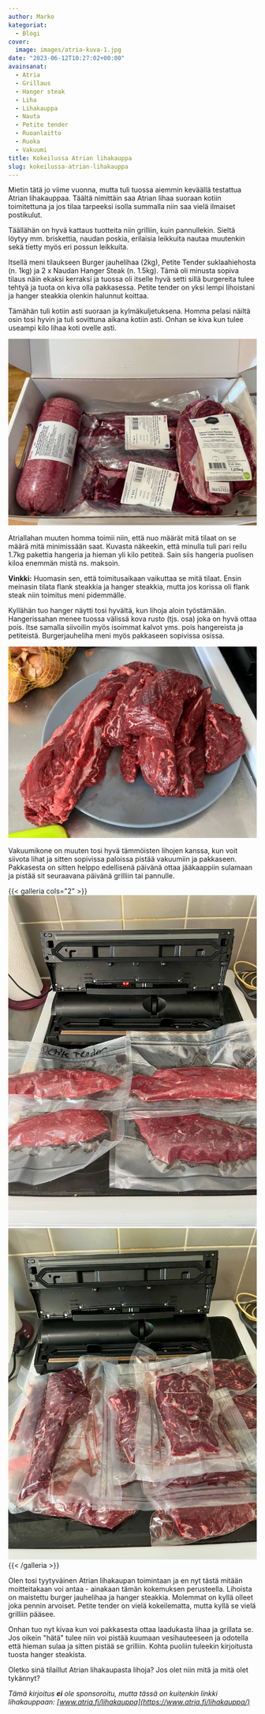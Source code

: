 ```yaml
---
author: Marko
kategoriat:
  - Blogi
cover:
  image: images/atria-kuva-1.jpg
date: "2023-06-12T10:27:02+00:00"
avainsanat:
  - Atria
  - Grillaus
  - Hanger steak
  - Liha
  - Lihakauppa
  - Nauta
  - Petite tender
  - Ruoanlaitto
  - Ruoka
  - Vakuumi
title: Kokeilussa Atrian lihakauppa
slug: kokeilussa-atrian-lihakauppa
---
```

Mietin tätä jo viime vuonna, mutta tuli tuossa aiemmin keväällä testattua Atrian lihakauppaa. Täältä nimittäin saa Atrian lihaa suoraan kotiin toimitettuna ja jos tilaa tarpeeksi isolla summalla niin saa vielä ilmaiset postikulut.

Täällähän on hyvä kattaus tuotteita niin grilliin, kuin pannullekin. Sieltä löytyy mm. briskettia, naudan poskia, erilaisia leikkuita nautaa muutenkin sekä tietty myös eri possun leikkuita.

Itsellä meni tilaukseen Burger jauhelihaa (2kg), Petite Tender suklaahiehosta (n. 1kg) ja 2 x Naudan Hanger Steak (n. 1.5kg). Tämä oli minusta sopiva tilaus näin ekaksi kerraksi ja tuossa oli itselle hyvä setti sillä burgereita tulee tehtyä ja tuota on kiva olla pakkasessa. Petite tender on yksi lempi lihoistani ja hanger steakkia olenkin halunnut koittaa.

Tämähän tuli kotiin asti suoraan ja kylmäkuljetuksena. Homma pelasi näiltä osin tosi hyvin ja tuli sovittuna aikana kotiin asti. Onhan se kiva kun tulee useampi kilo lihaa koti ovelle asti.

![](images/atria-kuva-2.jpg)

Atriallahan muuten homma toimii niin, että nuo määrät mitä tilaat on se määrä mitä minimissään saat. Kuvasta näkeekin, että minulla tuli pari reilu 1.7kg pakettia hangeria ja hieman yli kilo petiteä. Sain siis hangeria puolisen kiloa enemmän mistä ns. maksoin.

**Vinkki:** Huomasin sen, että toimitusaikaan vaikuttaa se mitä tilaat. Ensin meinasin tilata flank steakkia ja hanger steakkia, mutta jos korissa oli flank steak niin toimitus meni pidemmälle.

Kyllähän tuo hanger näytti tosi hyvältä, kun lihoja aloin työstämään. Hangerissahan menee tuossa välissä kova rusto (tjs. osa) joka on hyvä ottaa pois. Itse samalla siivoilin myös isoimmat kalvot yms. pois hangereista ja petiteistä. Burgerjauheliha meni myös pakkaseen sopivissa osissa.

![](images/atria-kuva-3.jpg)

Vakuumikone on muuten tosi hyvä tämmöisten lihojen kanssa, kun voit siivota lihat ja sitten sopivissa paloissa pistää vakuumiin ja pakkaseen. Pakkasesta on sitten helppo edellisenä päivänä ottaa jääkaappiin sulamaan ja pistää sit seuraavana päivänä grilliin tai pannulle.

{{< galleria cols="2" >}}
![](images/atria-kuva-4.jpg)
![](images/atria-kuva-5.jpg)
{{< /galleria >}}

Olen tosi tyytyväinen Atrian lihakaupan toimintaan ja en nyt tästä mitään moitteitakaan voi antaa - ainakaan tämän kokemuksen perusteella. Lihoista on maistettu burger jauhelihaa ja hanger steakkia. Molemmat on kyllä olleet joka pennin arvoiset. Petite tender on vielä kokeilematta, mutta kyllä se vielä grilliin pääsee.

Onhan tuo nyt kivaa kun voi pakkasesta ottaa laadukasta lihaa ja grillata se. Jos oikein "hätä" tulee niin voi pistää kuumaan vesihauteeseen ja odotella että hieman sulaa ja sitten pistää se grilliin. Kohta puoliin tuleekin kirjoitusta tuosta hanger steakista.

Oletko sinä tilaillut Atrian lihakaupasta lihoja? Jos olet niin mitä ja mitä olet tykännyt?

_Tämä kirjoitus **ei** ole sponsoroitu, mutta tässä on kuitenkin linkki lihakauppaan: [www.atria.fi/lihakauppa](https://www.atria.fi/lihakauppa/)_
